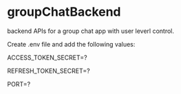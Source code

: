# groupChatBackend
backend APIs for a group chat app with user leverl control.

Create .env file and add the following values:

ACCESS_TOKEN_SECRET=?

REFRESH_TOKEN_SECRET=?

PORT=?
